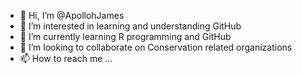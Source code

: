 - 👋 Hi, I’m @ApollohJames
- 👀 I’m interested in learning and understanding GitHub
- 🌱 I’m currently learning R programming and GitHub
- 💞️ I’m looking to collaborate on Conservation related organizations 
- 📫 How to reach me ...

<!---
ApollohJames/ApollohJames is a ✨ special ✨ repository because its `README.md` (this file) appears on your GitHub profile.
You can click the Preview link to take a look at your changes.
--->
